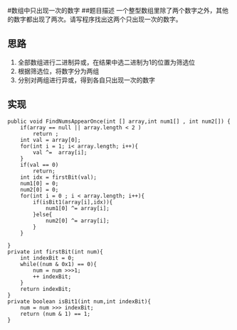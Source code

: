 #数组中只出现一次的数字
##题目描述
一个整型数组里除了两个数字之外，其他的数字都出现了两次。请写程序找出这两个只出现一次的数字。
## 思路
1. 全部数组进行二进制异或，在结果中选二进制为1的位置为筛选位
2. 根据筛选位，将数字分为两组
3. 分别对两组进行异或，得到各自只出现一次的数字

## 实现
    public void FindNumsAppearOnce(int [] array,int num1[] , int num2[]) {
        if(array == null || array.length < 2 )
            return ;
        int val = array[0];
    	for(int i = 1; i< array.length; i++){
            val ^=  array[i]; 
        }    
        if(val == 0)
            return;
        int idx = firstBit(val);
        num1[0] = 0;
        num2[0] = 0;
        for(int i = 0 ; i < array.length; i++){
            if(isBit1(array[i],idx)){
                num1[0] ^= array[i];
            }else{
                num2[0] ^= array[i];
            }
        }
        
    }
    private int firstBit(int num){
        int indexBit = 0;
        while((num & 0x1) == 0){
            num = num >>>1;
            ++ indexBit;
        }
        return indexBit;
    }
    private boolean isBit1(int num,int indexBit){
        num = num >>> indexBit;
        return (num & 1) == 1;
    }
   	
